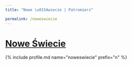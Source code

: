 ```yaml
---
title: "Nowe \u015Awiecie | Patromierz"

permalink: /noweswiecie
---
```


# [Nowe Świecie](https://patronite.pl/noweswiecie)

{% include profile.md name="noweswiecie" prefix="n" %}
